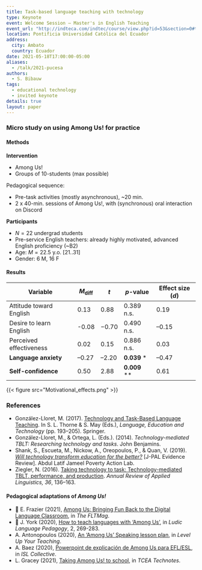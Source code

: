 ```yaml
---
title: Task-based language teaching with technology
type: Keynote
event: Welcome Session — Master's in English Teaching
event_url: "http://indteca.com/indtec/course/view.php?id=53&section=0#tabs-tree-start"
location: Pontificia Universidad Católica del Ecuador
address:
  city: Ambato
  country: Ecuador
date: 2021-05-18T17:00:00-05:00
aliases:
  - /talk/2021-pucesa
authors:
  - S. Bibauw
tags:
  - educational technology
  - invited keynote
details: true
layout: paper
---
```


### Micro study on using Among Us! for practice

#### Methods

**Intervention**

- Among Us!
- Groups of 10-students (max possible)

Pedagogical sequence:

- Pre-task activities (mostly asynchronous), ~20 min.
- 2 x 40-min. sessions of Among Us!, with (synchronous) oral interaction on Discord

**Participants**

- $N = 22$ undergrad students
- Pre-service English teachers: already highly motivated, advanced English proficiency (~B2)
- Age: $M = 22.5$ y.o. [21..31]
- Gender: 6 M, 16 F

#### Results

| Variable                | _M_<sub>diff</sub> | _t_   | _p_-value      | Effect size (_d_) |
| ----------------------- | ------------------ | ----- | -------------- | ----------------- |
| Attitude toward English | 0.13               | 0.88  | 0.389 n.s.     | 0.19              |
| Desire to learn English | -0.08              | −0.70 | 0.490 n.s.     | –0.15             |
| Perceived effectiveness | 0.02               | 0.15  | 0.886 n.s.     | 0.03              |
| **Language anxiety**    | –0.27              | –2.20 | **0.039** \*   | –0.47             |
| **Self-confidence**     | 0.50               | 2.88  | **0.009** \*\* | 0.61              |

{{< figure src="Motivational_effects.png" >}}

### References

- González-Lloret, M. (2017). [Technology and Task-Based Language Teaching](https://doi.org/10.1007/978-3-319-02237-6_16). In S. L. Thorne & S. May (Eds.), _Language, Education and Technology_ (pp. 193–205). Springer.
- González-Lloret, M., & Ortega, L. (Eds.). (2014). _Technology-mediated TBLT: Researching technology and tasks_. John Benjamins.
- Shank, S., Escueta, M., Nickow, A., Oreopoulos, P., & Quan, V. (2019). _[Will technology transform education for the better?](https://www.povertyactionlab.org/sites/default/files/documents/education-technology-evidence-review.pdf)_ [J-PAL Evidence Review]. Abdul Latif Jameel Poverty Action Lab.
- Ziegler, N. (2016). [Taking technology to task: Technology-mediated TBLT, performance, and production](https://doi.org/10.1017/S0267190516000039). _Annual Review of Applied Linguistics, 36_, 136–163.

#### Pedagogical adaptations of _Among Us!_

- 🔖 E. Frazier (2021), [Among Us: Bringing Fun Back to the Digital Language Classroom](https://fltmag.com/among-us/), in _The FLTMag_.
- 🔖 J. York (2020), [How to teach languages with ‘Among Us’](https://llpjournal.org/2020/10/25/j-york-how-to-teach-languages-with-among-us.html), in _Ludic Language Pedagogy_, 2, 269-283.
- A. Antonopoulos (2020), [An ‘Among Us’ Speaking lesson plan](https://levelupyourteaching.com/an-among-us-speaking-lesson-plan/), in _Level Up Your Teaching_.
- A. Baez (2020), [Powerpoint de explicación de Among Us para EFL/ESL](https://en.islcollective.com/english-esl-powerpoints/material-type/conversation-and-dialogs/among-us/129357), in _ISL Collective_.
- L. Gracey (2021), [Taking Among Us! to school](https://blog.tcea.org/taking-among-us-to-school/), in _TCEA Technotes_.
